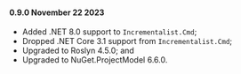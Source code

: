 #### 0.9.0 November 22 2023 ####

* Added .NET 8.0 support to `Incrementalist.Cmd`;
* Dropped .NET Core 3.1 support from `Incrementalist.Cmd`;
* Upgraded to Roslyn 4.5.0; and
* Upgraded to NuGet.ProjectModel 6.6.0.
